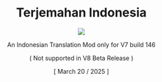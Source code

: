 <div align=center>
<h1>Terjemahan Indonesia</h1>
<img src=https://github.com/user-attachments/assets/61f12b94-dce6-45e5-9321-f1dcd823e281>
</div>

<div align=center>
<p>An Indonesian Translation Mod only for V7 build 146</p>
<p>( Not supported in V8 Beta Release )</p>
<p> [ March 20 / 2025 ]</p>
</div>
